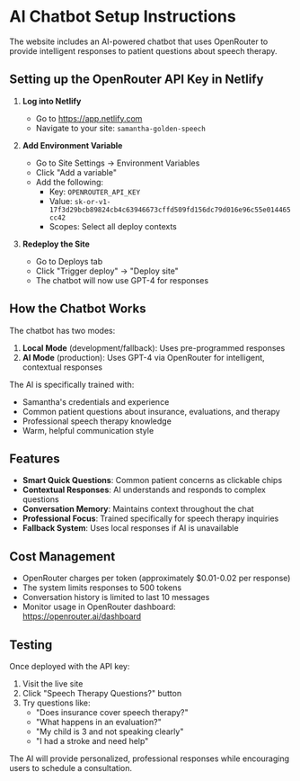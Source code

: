 # AI Chatbot Setup Instructions

The website includes an AI-powered chatbot that uses OpenRouter to provide intelligent responses to patient questions about speech therapy.

## Setting up the OpenRouter API Key in Netlify

1. **Log into Netlify**
   - Go to https://app.netlify.com
   - Navigate to your site: `samantha-golden-speech`

2. **Add Environment Variable**
   - Go to Site Settings → Environment Variables
   - Click "Add a variable"
   - Add the following:
     - Key: `OPENROUTER_API_KEY`
     - Value: `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`
     - Scopes: Select all deploy contexts

3. **Redeploy the Site**
   - Go to Deploys tab
   - Click "Trigger deploy" → "Deploy site"
   - The chatbot will now use GPT-4 for responses

## How the Chatbot Works

The chatbot has two modes:
1. **Local Mode** (development/fallback): Uses pre-programmed responses
2. **AI Mode** (production): Uses GPT-4 via OpenRouter for intelligent, contextual responses

The AI is specifically trained with:
- Samantha's credentials and experience
- Common patient questions about insurance, evaluations, and therapy
- Professional speech therapy knowledge
- Warm, helpful communication style

## Features

- **Smart Quick Questions**: Common patient concerns as clickable chips
- **Contextual Responses**: AI understands and responds to complex questions
- **Conversation Memory**: Maintains context throughout the chat
- **Professional Focus**: Trained specifically for speech therapy inquiries
- **Fallback System**: Uses local responses if AI is unavailable

## Cost Management

- OpenRouter charges per token (approximately $0.01-0.02 per response)
- The system limits responses to 500 tokens
- Conversation history is limited to last 10 messages
- Monitor usage in OpenRouter dashboard: https://openrouter.ai/dashboard

## Testing

Once deployed with the API key:
1. Visit the live site
2. Click "Speech Therapy Questions?" button
3. Try questions like:
   - "Does insurance cover speech therapy?"
   - "What happens in an evaluation?"
   - "My child is 3 and not speaking clearly"
   - "I had a stroke and need help"

The AI will provide personalized, professional responses while encouraging users to schedule a consultation.